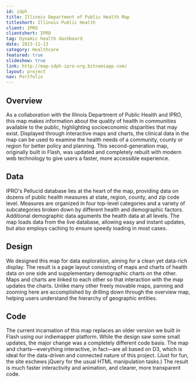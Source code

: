 ```yaml
---
id: idph
title: Illinois Department of Public Health Map
titleshort: Illinois Public Health
client: IPRO
clientshort: IPRO
tag: Dynamic health dashboard
date: 2013-11-13
category: Healthcare
featured: true
slideshow: true
link: http://map-idph-ipro-org.bitnamiapp.com/
layout: project
nav: Portfolio
---
```


## Overview
As a collaboration with the Illinois Department of Public Health and IPRO, this map makes information about the quality of health in communities available to the public, highlighting socioeconomic disparities that may exist. Displayed through interactive maps and charts, the clinical data in the map can be used to examine the health needs of a community, county or region for better policy and planning. This second-generation map, originally built in Flash, was updated and completely rebuilt with modern web technology to give users a faster, more accessible experience.

## Data
IPRO's Pellucid database lies at the heart of the map, providing data on dozens of public health measures at state, region, county, and zip code level. Measures are organized in four top-level categories and a variety of subcategories broken down by different health and demographic factors. Additional demographic data aguments the health data at all levels. The map loads data from the live database, allowing easy and instant updates, but also employs caching to ensure speedy loading in most cases.

## Design
We designed this map for data exploration, aiming for a clean yet data-rich display. The result is a page layout consisting of maps and charts of health data on one side and supplementary demographic charts on the other. Maps and charts are linked to each other so that interaction with the map updates the charts. Unlike many other freely movable maps, panning and zooming here are accomplished by drilling down through the overview map, helping users understand the hierarchy of geographic entities.

## Code
The current incarnation of this map replaces an older version we built in Flash using our indiemapper platform. While the design saw some small updates, the major change was a completely different code basis. The map and charts—everything interactive, in fact—are all based on D3, which is ideal for the data-driven and connected nature of this project. (Just for fun, the site eschews jQuery for the usual HTML manipulation tasks.) The result is much faster interactivity and animation, and clearer, more transparent code.
